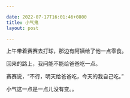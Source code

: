```yaml
---

date: 2022-07-17T16:01:46+0800
title: 小气鬼
layout: post

---
```


上午带着赛赛去打球，那边有阿姨给了他一点零食。

回来的路上，我问能不能给爸爸吃一点。

赛赛说，“不行，明天给爸爸吃，今天的我自己吃。”

小气这一点是一点儿没有变。。
